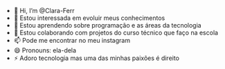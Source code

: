 - 👋 Hi, I’m @Clara-Ferr
- 👀 Estou interessada em evoluir meus conhecimentos 
- 🌱 Estou aprendendo sobre programação e as áreas da tecnologia
- 💞️ Estou colaborando com projetos do curso técnico que faço na escola
- 📫 Pode me encontrar no meu instagram
- 😄 Pronouns: ela-dela
- ⚡ Adoro tecnologia mas uma das minhas paixões é direito

<!---
Clara-Ferr/Clara-Ferr is a ✨ special ✨ repository because its `README.md` (this file) appears on your GitHub profile.
You can click the Preview link to take a look at your changes.
--->
